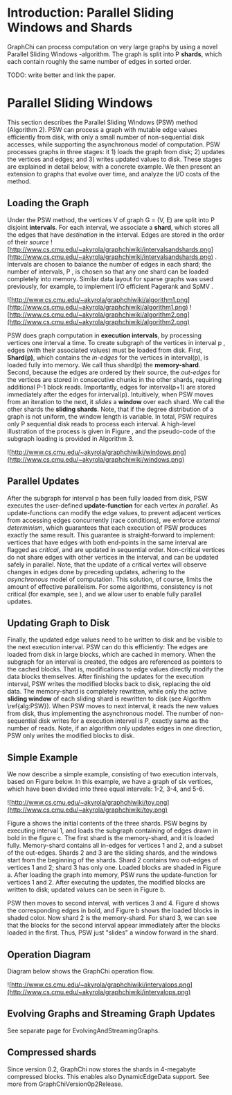 # Introduction: Parallel Sliding Windows and Shards #

GraphChi can process computation on very large graphs by using a novel Parallel Sliding Windows -algorithm. The graph is split into P **shards**, which each contain roughly the same number of edges in sorted order.

TODO: write better and link the paper.

# Parallel Sliding Windows #



This section describes the Parallel Sliding Windows (PSW) method (Algorithm 2). PSW can process a graph with mutable edge values efficiently from disk, with only a small number of non-sequential disk accesses, while supporting the asynchronous model of computation. PSW processes graphs in three stages: it 1) loads the graph from disk; 2) updates the vertices and edges; and 3) writes updated values to disk. These stages are explained in detail below, with a concrete example. We then present an extension to graphs that evolve over time, and analyze the I/O costs of the method.

## Loading the Graph ##

Under the PSW method, the vertices  V  of graph  G = (V, E)  are split into  P  disjoint **intervals**. For each interval, we associate a **shard**, which stores all the edges that have _destination_ in the interval. Edges are stored in the order of their _source_ ![http://www.cs.cmu.edu/~akyrola/graphchiwiki/intervalsandshards.png](http://www.cs.cmu.edu/~akyrola/graphchiwiki/intervalsandshards.png) . Intervals are chosen to balance the number of edges in each shard; the number of intervals,  P , is chosen so that any one shard can be loaded completely into memory. Similar data layout for sparse graphs was used previously, for example, to implement I/O efficient Pagerank and SpMV .

![http://www.cs.cmu.edu/~akyrola/graphchiwiki/algorithm1.png](http://www.cs.cmu.edu/~akyrola/graphchiwiki/algorithm1.png)
![http://www.cs.cmu.edu/~akyrola/graphchiwiki/algorithm2.png](http://www.cs.cmu.edu/~akyrola/graphchiwiki/algorithm2.png)


PSW does graph computation in **execution intervals**, by processing vertices one interval a time. To create subgraph of the vertices in interval  p , edges (with their associated values) must be loaded from disk. First, **Shard(p)**, which contains the _in-edges_ for the vertices in interval(p), is loaded fully into memory. We call thus shard(p) the **memory-shard**. Second, because the edges are ordered by their source, the _out-edges_ for the vertices are stored in consecutive chunks in the other shards, requiring additional  P-1  block reads. Importantly, edges for interval(p+1) are stored immediately after the edges for interval(p). Intuitively, when PSW moves from an iteration to the next, it _slides_ a **window** over each shard. We call the other shards the **sliding shards**. Note, that if the degree distribution of a graph is not uniform, the window length is variable. In total, PSW requires only  P  sequential disk reads to process each interval. A high-level illustration of the process is given in Figure , and the pseudo-code of the subgraph loading is provided in Algorithm 3.

![http://www.cs.cmu.edu/~akyrola/graphchiwiki/windows.png](http://www.cs.cmu.edu/~akyrola/graphchiwiki/windows.png)

## Parallel Updates ##

After the subgraph for interval  p  has been fully loaded from disk, PSW executes the user-defined **update-function** for each vertex _in parallel_. As update-functions can modify the edge values, to prevent adjacent vertices from accessing edges concurrently (race conditions), we enforce _external determinism_, which guarantees that each execution of PSW produces exactly the same result. This guarantee is straight-forward to implement: vertices that have edges with both end-points in the same interval are flagged as _critical_, and are updated in sequential order. Non-critical vertices do not share edges with other vertices in the interval, and can be updated safely in parallel. Note, that the update of a critical vertex will observe changes in edges done by preceding updates, adhering to the _asynchronous_ model of computation. This solution, of course, limits the amount of effective parallelism. For some algorithms, consistency is not critical (for example, see ), and we allow user to enable fully parallel updates.

## Updating Graph to Disk ##

Finally, the updated edge values need to be written to disk and be visible to the next execution interval. PSW can do this efficiently: The edges are loaded from disk  in large blocks, which are cached in memory. When the subgraph for an interval is created, the edges are
referenced as pointers to the cached blocks.  That is, modifications to edge values directly modify the data blocks themselves.
After finishing the updates for the execution interval, PSW writes the modified blocks back to disk, replacing
the old data. The memory-shard is completely rewritten, while only the active **sliding window** of each sliding shard
is rewritten to disk (see Algorithm \ref{alg:PSW}). When PSW moves to next interval, it reads the new values from disk, thus implementing the asynchronous model. The number of non-sequential disk writes for a execution interval is $P$, exactly same as the number of reads. Note, if an algorithm only updates edges in one direction, PSW only writes the modified blocks
to disk.

## Simple Example ##

We now describe a simple example, consisting of two execution intervals,  based on Figure below. In this example, we have a graph of six vertices, which have been divided into three equal intervals: 1-2, 3-4, and 5-6.

![http://www.cs.cmu.edu/~akyrola/graphchiwiki/toy.png](http://www.cs.cmu.edu/~akyrola/graphchiwiki/toy.png)


Figure a shows the initial
contents of the three shards. PSW begins by executing interval 1, and loads the subgraph containing of edges drawn
in bold in  the figure c.  The first shard is the memory-shard, and it
is loaded fully. Memory-shard contains all in-edges for vertices 1 and 2, and a subset of the out-edges. Shards 2 and 3 are the sliding shards, and the windows
start from the beginning of the shards. Shard 2 contains two out-edges of vertices 1 and 2; shard 3 has only one.
Loaded blocks are shaded in Figure a.
After loading the graph into memory, PSW runs the update-function for vertices 1 and 2.
After executing the updates, the modified blocks are written to disk; updated values can be seen in  Figure b.

PSW then moves to second interval, with vertices 3 and 4.  Figure d shows the corresponding edges in bold,
and Figure b shows the loaded blocks in shaded color.  Now shard 2 is the memory-shard. For shard 3, we can see that the blocks for the second interval appear immediately after the blocks loaded in the first. Thus, PSW just "slides" a window forward in the shard.

## Operation Diagram ##

Diagram below shows the GraphChi operation flow.

![http://www.cs.cmu.edu/~akyrola/graphchiwiki/intervalops.png](http://www.cs.cmu.edu/~akyrola/graphchiwiki/intervalops.png)

## Evolving Graphs and Streaming Graph Updates ##

See separate page for EvolvingAndStreamingGraphs.

## Compressed shards ##

Since version 0.2, GraphChi now stores the shards in 4-megabyte compressed blocks. This enables also DynamicEdgeData support. See more from GraphChiVersion0p2Release.